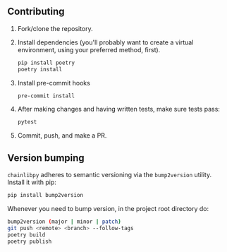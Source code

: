 ## Contributing

1. Fork/clone the repository.

1. Install dependencies (you'll probably want to create a virtual environment, using your preferred method, first).

   ```bash
   pip install poetry
   poetry install
   ```

1. Install pre-commit hooks

   ```bash
   pre-commit install
   ```

1. After making changes and having written tests, make sure tests pass:

   ```bash
   pytest
   ```

1. Commit, push, and make a PR.

## Version bumping

`chainlibpy` adheres to semantic versioning via the `bump2version` utility.
Install it with pip:

```bash
pip install bump2version
```

Whenever you need to bump version, in the project root directory do:

```bash
bump2version (major | minor | patch)
git push <remote> <branch> --follow-tags
poetry build
poetry publish
```

